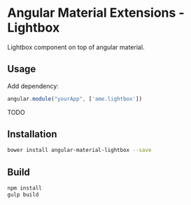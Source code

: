 # Angular Material Extensions - Lightbox
Lightbox component on top of angular material.

## Usage
Add dependency:
``` js
angular.module("yourApp", ['ame.lightbox'])
```
TODO

## Installation
```bash
bower install angular-material-lightbox --save
```

## Build 
```bash
npm install
gulp build
```